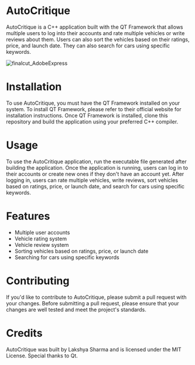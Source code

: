 
# AutoCritique

AutoCritique is a C++ application built with the QT Framework that allows multiple users to log into their accounts and rate multiple vehicles or write reviews about them. Users can also sort the vehicles based on their ratings, price, and launch date. They can also search for cars using specific keywords.

![finalcut_AdobeExpress](https://github.com/lakshya7878/AutoCritique/assets/60431358/1c6add90-5ddc-4a67-9c73-438066dee8fd)


 



# Installation

To use AutoCritique, you must have the QT Framework installed on your system. To install QT Framework, please refer to their official website for installation instructions. Once QT Framework is installed, clone this repository and build the application using your preferred C++ compiler.

# Usage

To use the AutoCritique application, run the executable file generated after building the application. Once the application is running, users can log in to their accounts or create new ones if they don't have an account yet. After logging in, users can rate multiple vehicles, write reviews, sort vehicles based on ratings, price, or launch date, and search for cars using specific keywords.

# Features

* Multiple user accounts
* Vehicle rating system
* Vehicle review system
* Sorting vehicles based on ratings, price, or launch date
* Searching for cars using specific keywords

# Contributing

If you'd like to contribute to AutoCritique, please submit a pull request with your changes. Before submitting a pull request, please ensure that your changes are well tested and meet the project's standards.

# Credits

AutoCritique was built by Lakshya Sharma and is licensed under the MIT License. Special thanks to Qt.


